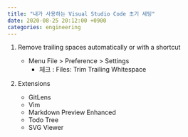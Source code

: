 ```yaml
---
title: "내가 사용하는 Visual Studio Code 초기 세팅"
date: 2020-08-25 20:12:00 +0900
categories: engineering
---
```


1. Remove trailing spaces automatically or with a shortcut
    - Menu File > Preference > Settings
        - 체크 : Files: Trim Trailing Whitespace

2. Extensions
    - GitLens
    - Vim
    - Markdown Preview Enhanced
    - Todo Tree
    - SVG Viewer